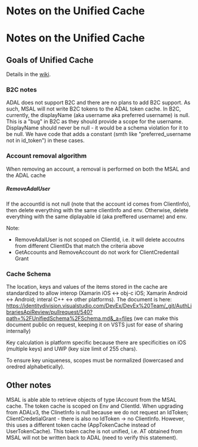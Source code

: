 ﻿# Notes on the Unified Cache

# Notes on the Unified Cache

## Goals of Unified Cache

Details in the [wiki](https://github.com/AzureAD/azure-activedirectory-library-for-dotnet/wiki/changes-adalnet-4.0-preview).

### B2C notes

ADAL does not support B2C and there are no plans to add B2C support. As such, MSAL will not write B2C tokens to the ADAL token cache.
In B2C, currently, the displayName (aka username aka preferred username) is null. This is a "bug" in B2C as they should provide a scope for the username. DisplayName should never be null - it would be a schema violation for it to be null. We have code that adds a constant (smth like "preferred_username not in id_token") in these cases.

### Account removal algorithm

When removing an account, a removal is performed on both the MSAL and the ADAL cache

##### RemoveAdalUser

If the accountId is not null (note that the account id comes from ClientInfo), then delete everything with the same 
clientInfo and env. 
Otherwise, delete everything with the same diplayable id (aka preffered username) and env.

Note:
- RemoveAdalUser is not scoped on ClientId, i.e. it will delete accoutns from different ClientIDs that match the criteria above
- GetAccounts and RemoveAccount do not work for ClientCredentail Grant

### Cache Schema

The location, keys and values of the items stored in the cache are standardized to allow interop (Xamarin iOS <-> obj-c iOS; Xamarin Android <-> Android; interal C++ <-> other platforms). 
The document is here:
https://identitydivision.visualstudio.com/DevEx/DevEx%20Team/_git/AuthLibrariesApiReview/pullrequest/540?path=%2FUnifiedSchema%2FSchema.md&_a=files
(we can make this document public on request, keeping it on VSTS just for ease of sharing internally)

Key calculation is platform specific because there are specificities on iOS (multiple keys) and UWP (key size limit of 255 chars).

To ensure key uniqueness, scopes must be normalized (lowercased and oredred alphabetically).

## Other notes

MSAL is able able to retrieve objects of type IAccount from the MSAL cache. 
The token cache is scoped on Env and ClientId.
When upgrading from ADALv3, the ClinetInfo is null because we do not request an IdToken;
ClientCredetialGrant - there is also no IdToken -> no ClientInfo. However, this uses a different token cache (AppTokenCache instead of UserTokenCache). This token cache is not unified, i.e. AT obtained from MSAL will not be written back to ADAL (need to verify this statement).


